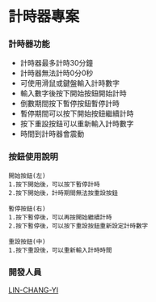 # 計時器專案
### 計時器功能
+ 計時器最多計時30分鐘
+ 計時器無法計時0分0秒
+ 可使用滑鼠或鍵盤輸入計時數字
+ 輸入數字後按下開始按鈕開始計時
+ 倒數期間按下暫停按鈕暫停計時
+ 暫停期間可以按下開始按鈕繼續計時
+ 按下重設按鈕可以重新輸入計時數字
+ 時間到計時器會震動
### 按鈕使用說明
```
開始按鈕(左)
1.按下開始後，可以按下暫停計時
2.按下開始後，計時期間無法按重設按鈕
```
```
暫停按鈕(右)
1.按下暫停後，可以再按開始繼續計時
2.按下暫停後，可以按下重設按鈕重新設定計時數字
```
```
重設按鈕(中)
1.按下重設後，可以重新輸入計時時間
```
### 開發人員
[LIN-CHANG-YI](https://github.com/LIN-CHANG-YI)
